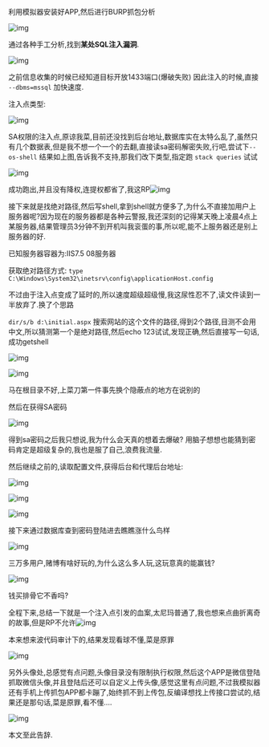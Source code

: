 利用模拟器安装好APP,然后进行BURP抓包分析

![img](https://mmbiz.qpic.cn/mmbiz_png/Uq8Qfeuvou9e0NtLFgdeEPjj73BXnmCFJnjLlY2ibcCbgib5SV32d1BwtvMQlvpyzAvwUlauTQsCUgD0qC0dicOdA/640?wx_fmt=png&tp=webp&wxfrom=5&wx_lazy=1&wx_co=1)

通过各种手工分析,找到**某处SQL注入漏洞**.

![img](https://mmbiz.qpic.cn/mmbiz_png/Uq8Qfeuvou9e0NtLFgdeEPjj73BXnmCFpl2FFqIOS3eprHCEMnkqnhCVIBicSu4O69GSuVIEBeCgNZjJNIjgkJA/640?wx_fmt=png&tp=webp&wxfrom=5&wx_lazy=1&wx_co=1)

之前信息收集的时候已经知道目标开放1433端口(爆破失败) 因此注入的时候,直接 `--dbms=mssql` 加快速度.

注入点类型:

![img](https://mmbiz.qpic.cn/mmbiz_png/Uq8Qfeuvou9e0NtLFgdeEPjj73BXnmCFuzjKDk0elIoD9w2pFSibYrcX0D6VnPibgYbPzZA8kC9H0M5NIkBOSv0g/640?wx_fmt=png&tp=webp&wxfrom=5&wx_lazy=1&wx_co=1)

SA权限的注入点,原谅我菜,目前还没找到后台地址,数据库实在太特么乱了,虽然只有几个数据表,但是我不想一个一个的去翻,直接读sa密码解密失败,行吧,尝试下`--os-shell` 结果如上图,告诉我不支持,那我们改下类型,指定跑 `stack queries` 试试

![img](https://mmbiz.qpic.cn/mmbiz_png/Uq8Qfeuvou9e0NtLFgdeEPjj73BXnmCFLKibJBfpf8eia438wzEjbA25cAQlTSKL687mThxocTmT2iaQavWztibqjA/640?wx_fmt=png&tp=webp&wxfrom=5&wx_lazy=1&wx_co=1)

成功跑出,并且没有降权,连提权都省了,我这RP![img](https://mmbiz.qpic.cn/mmbiz_png/Uq8Qfeuvou9e0NtLFgdeEPjj73BXnmCF311niaQBrkSfdibCbKCzunjAIOiae4eqzw28vrSiavCJVkCuKUtkVZYtlw/640?wx_fmt=png&tp=webp&wxfrom=5&wx_lazy=1&wx_co=1)

接下来就是找绝对路径,然后写shell,拿到shell就方便多了,为什么不直接加用户上服务器呢?因为现在的服务器都是各种云警报,我还深刻的记得某天晚上凌晨4点上某服务器,结果管理员3分钟不到开机叫我衮蛋的事,所以呢,能不上服务器还是别上服务器的好.

已知服务器容器为:IIS7.5 08服务器

获取绝对路径方式: `type C:\Windows\System32\inetsrv\config\applicationHost.config`

不过由于注入点变成了延时的,所以速度超级超级慢,我这尿性忍不了,读文件读到一半放弃了.换了个思路

`dir/s/b d:\initial.aspx` 搜索网站的这个文件的路径,得到2个路径,目测不会用中文,所以猜测第一个是绝对路径,然后echo 123试试,发现正确,然后直接写一句话,成功getshell

![img](https://mmbiz.qpic.cn/mmbiz_png/Uq8Qfeuvou9e0NtLFgdeEPjj73BXnmCFssR9HA75K3KOvX9Rviau8TVDWu2zJZh7Ric8ibnUmgVH2LZvNqhv26Ozg/640?wx_fmt=png&tp=webp&wxfrom=5&wx_lazy=1&wx_co=1)

![img](https://mmbiz.qpic.cn/mmbiz_png/Uq8Qfeuvou9e0NtLFgdeEPjj73BXnmCFW4nQ04LoakyJ3D5fZlECnakMu741ExPmIQCvwBlPtzwCtZVxeSDXbQ/640?wx_fmt=png&tp=webp&wxfrom=5&wx_lazy=1&wx_co=1)

马在根目录不好,上菜刀第一件事先换个隐蔽点的地方在说别的

然后在获得SA密码

![img](https://mmbiz.qpic.cn/mmbiz_png/Uq8Qfeuvou9e0NtLFgdeEPjj73BXnmCF7Pr5MKuBAIaKmicSQhVb1WrwNibcohNOJUxassInNDeMnTjROkRibsVyQ/640?wx_fmt=png&tp=webp&wxfrom=5&wx_lazy=1&wx_co=1)

得到sa密码之后我只想说,我为什么会天真的想着去爆破? 用脑子想想也能猜到密码肯定是超级复杂的,我也是服了自己,浪费我流量.

然后继续之前的,读取配置文件,获得后台和代理后台地址:

![img](https://mmbiz.qpic.cn/mmbiz_png/Uq8Qfeuvou9e0NtLFgdeEPjj73BXnmCFqCUZwSoktkFQbcd3VqJI0Kehn2SOF1hfesCRCBdXGafTO7rxCl2ia2Q/640?wx_fmt=png&tp=webp&wxfrom=5&wx_lazy=1&wx_co=1)

![img](https://mmbiz.qpic.cn/mmbiz_png/Uq8Qfeuvou9e0NtLFgdeEPjj73BXnmCFl88E3WFENtNia7Z6aEZFzNxMq8icqP4QqrNjDoFaqiaaEv8ricBhdsORqg/640?wx_fmt=png&tp=webp&wxfrom=5&wx_lazy=1&wx_co=1)

![img](https://mmbiz.qpic.cn/mmbiz_png/Uq8Qfeuvou9e0NtLFgdeEPjj73BXnmCFN3lr9zIuAJGFfherofkOguj5Gn50fOibJ2oqIW2ia9oBbJDWZibEPsS9Q/640?wx_fmt=png&tp=webp&wxfrom=5&wx_lazy=1&wx_co=1)

接下来通过数据库查到密码登陆进去瞧瞧涨什么鸟样

![img](https://mmbiz.qpic.cn/mmbiz_png/Uq8Qfeuvou9e0NtLFgdeEPjj73BXnmCFX4nYxMOlXIS7rgJ6qT15L5pIiaZkPsOAvkzZyXLyBK3k3sIbBExiahMQ/640?wx_fmt=png&tp=webp&wxfrom=5&wx_lazy=1&wx_co=1)

三万多用户,赌博有啥好玩的,为什么这么多人玩,这玩意真的能赢钱?

![img](https://mmbiz.qpic.cn/mmbiz_png/Uq8Qfeuvou9e0NtLFgdeEPjj73BXnmCFqmXA4Kga62cBib8WuZ8p2x6NscpYd9tKOW5ibZ7S3TkqX2bM7SFH55bA/640?wx_fmt=png&tp=webp&wxfrom=5&wx_lazy=1&wx_co=1)

钱买排骨它不香吗?

全程下来,总结一下就是一个注入点引发的血案,太尼玛普通了,我也想来点曲折离奇的故事,但是RP不允许![img](https://mmbiz.qpic.cn/mmbiz_png/Uq8Qfeuvou9e0NtLFgdeEPjj73BXnmCFSpYjFB73emcapc1qiamhIiamRtHSO2xzOAq6E5YCJ5qric1mmfHU73y1A/640?wx_fmt=png&tp=webp&wxfrom=5&wx_lazy=1&wx_co=1)

本来想来波代码审计下的,结果发现看球不懂,菜是原罪

![img](https://mmbiz.qpic.cn/mmbiz_png/Uq8Qfeuvou9e0NtLFgdeEPjj73BXnmCF38p1VJkYibhUk7iadXAgjdSpsjJlK7hg6EW4QNwGiaM8wvzlA1kmMwSRA/640?wx_fmt=png&tp=webp&wxfrom=5&wx_lazy=1&wx_co=1)

另外头像处,总感觉有点问题,头像目录没有限制执行权限,然后这个APP是微信登陆抓取微信头像,并且登陆后还可以自定义上传头像,感觉这里有点问题,不过我模拟器还有手机上传抓包APP都卡蹦了,始终抓不到上传包,反编译想找上传接口尝试的,结果还是那句话,菜是原罪,看不懂....

![img](https://mmbiz.qpic.cn/mmbiz_png/Uq8Qfeuvou9e0NtLFgdeEPjj73BXnmCFZF0iaTS8rRiaOKoXKs8Dj3ich6mzicvNjOqSh8TVOf7NKTXHgp68FvPQLg/640?wx_fmt=png&tp=webp&wxfrom=5&wx_lazy=1&wx_co=1)

本文至此告辞.